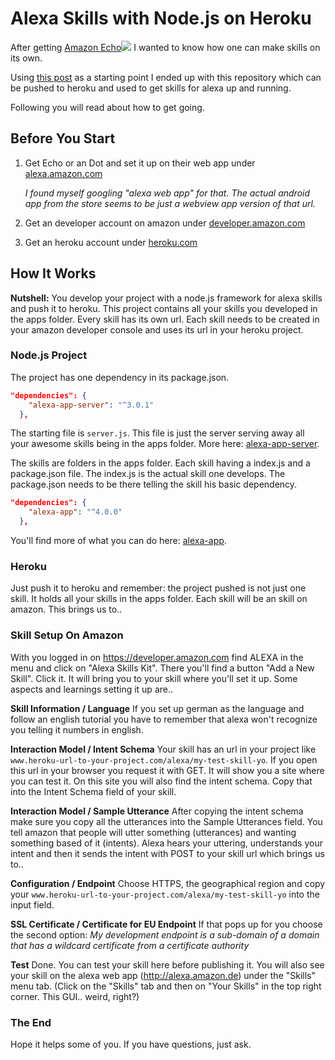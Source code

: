 # Alexa Skills with Node.js on Heroku

After getting [Amazon Echo](https://www.amazon.de/gp/product/B01GAGVCUY/ref=as_li_tl?ie=UTF8&camp=1638&creative=6742&creativeASIN=B01GAGVCUY&linkCode=as2&tag=koonys-21)![](http://ir-de.amazon-adsystem.com/e/ir?t=koonys-21&l=as2&o=3&a=B01GAGVCUY) I wanted to know how one can make skills on its own.

Using [this post](https://iwritecrappycode.wordpress.com/2016/04/01/create-an-alexa-skill-in-node-js-and-hosting-it-on-heroku/) as a starting point I ended up with this repository which can be pushed to heroku and used to get skills for alexa up and running.

Following you will read about how to get going.


## Before You Start
1. Get Echo or an Dot and set it up on their web app under [alexa.amazon.com](http://alexa.amazon.com)
   
   *I found myself googling "alexa web app" for that. The actual android app from the store seems to be just a webview app version of that url.*
2. Get an developer account on amazon under [developer.amazon.com](https://developer.amazon.com)
3. Get an heroku account under [heroku.com](https://www.heroku.com)


## How It Works
**Nutshell:** You develop your project with a node.js framework for alexa skills and push it to heroku. This project contains all your skills you developed in the apps folder. 
Every skill has its own url.
Each skill needs to be created in your amazon developer console and uses its url in your heroku project.


### Node.js Project
The project has one dependency in its package.json.
```json
"dependencies": {
    "alexa-app-server": "^3.0.1"
  },
```
The starting file is `server.js`. This file is just the server serving away all your awesome skills being in the apps folder. More here: [alexa-app-server](https://github.com/alexa-js/alexa-app-server).

The skills are folders in the apps folder. Each skill having a index.js and a package.json file.
The index.js is the actual skill one develops. The package.json needs to be there telling the skill his basic dependency.
```json
"dependencies": {
    "alexa-app": "^4.0.0"
  },
```
You'll find more of what you can do here: [alexa-app](https://github.com/alexa-js/alexa-app).

### Heroku
Just push it to heroku and remember: the project pushed is not just one skill. It holds all your skills in the apps folder. Each skill will be an skill on amazon.
This brings us to..

### Skill Setup On Amazon
With you logged in on https://developer.amazon.com find ALEXA in the menu and click on "Alexa Skills Kit". There you'll find a button "Add a New Skill". Click it. It will bring you to your skill where you'll set it up. Some aspects and learnings setting it up are..

**Skill Information / Language**
If you set up german as the language and follow an english tutorial you have to remember that alexa won't recognize you telling it numbers in english.

**Interaction Model / Intent Schema**
Your skill has an url in your project like `www.heroku-url-to-your-project.com/alexa/my-test-skill-yo`. If you open this url in your browser you request it with GET. It will show you a site where you can test it. On this site you will also find the intent schema. Copy that into the Intent Schema field of your skill.

**Interaction Model / Sample Utterance**
After copying the intent schema make sure you copy all the utterances into the Sample Utterances field.
You tell amazon that people will utter something (utterances) and wanting something based of it (intents). Alexa hears your uttering, understands your intent and then it sends the intent with POST to your skill url which brings us to..

**Configuration / Endpoint**
Choose HTTPS, the geographical region and copy your `www.heroku-url-to-your-project.com/alexa/my-test-skill-yo` into the input field.

**SSL Certificate / Certificate for EU Endpoint**
If that pops up for you choose the second option:
*My development endpoint is a sub-domain of a domain that has a wildcard certificate from a certificate authority*

**Test**
Done. You can test your skill here before publishing it. You will also see your skill on the alexa web app (http://alexa.amazon.de) under the "Skills" menu tab. (Click on the "Skills" tab and then on "Your Skills" in the top right corner. This GUI.. weird, right?)

### The End
Hope it helps some of you. If you have questions, just ask.